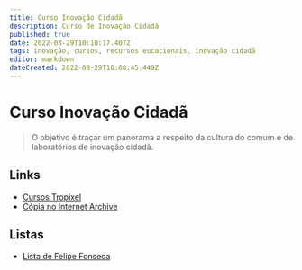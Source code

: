 ```yaml
---
title: Curso Inovação Cidadã
description: Curso de Inovação Cidadã
published: true
date: 2022-08-29T10:10:17.407Z
tags: inovação, cursos, recursos eucacionais, inovação cidadã
editor: markdown
dateCreated: 2022-08-29T10:08:45.449Z
---
```


# Curso Inovação Cidadã

> O objetivo é traçar um panorama a respeito da cultura do comum e de laboratórios de inovação cidadã.

## Links

 - [Cursos Tropixel](https://cursos.tropixel.org/ic-conceitos/home)
 - [Cópia no Internet Archive](https://web.archive.org/web/20211028060146/https://cursos.tropixel.org/ic-conceitos/home)

## Listas

 - [Lista de Felipe Fonseca](/listas/felipe-fonseca)